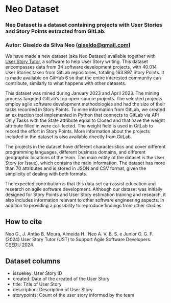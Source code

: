 
# Neo Dataset
### Neo Dataset is a dataset containing projects with User Stories and Story Points extracted from GitLab.
### Autor: Giseldo da Silva Neo (giseldo@gmail.com)

We have made a new dataset (aka Neo Dataset) available together with [User Story Tutor](https://github.com/giseldo/userstory), a software to help User Story writing. This dataset encompasses data from 34 software development projects, with 40.014 User Stories taken from GitLab repositories, totaling 163.897 Story Points. It is made available on GitHub 6 so that the entire interested community can contribute, similarly to what happens with other datasets.

This dataset was mined during January 2023 and April 2023. The mining process targeted GitLab’s top open-source projects. The selected projects employ agile software development methodologies and had the size of their tasks recorded in Story Points. To mine information from GitLab, we created an ex traction tool implemented in Python that connects to GitLab via API Only Tasks with the State attribute equal to Closed and that have the weight attribute filled in were col- lected. The weight field is used in GitLab to record the effort in Story Points. More information about the projects included in the dataset is also available directly from GitLab. 

The projects in the dataset have different characteristics and cover different programming languages, different business domains, and different geographic locations of the team. The main entity of the dataset is the User Story (or Issue), which contains the main information. The dataset has more than 70 attributes and is stored in JSON and CSV format, given the simplicity of dealing with both formats. 

The expected contribution is that this data set can assist education and research on agile software development. Although our dataset was initially designed for Story Points and User Story estimation training and research, it also includes information relevant to other software engineering aspects. In addition to providing a possibility to reproduce findings from other studies.

## How to cite

Neo G., J. Antão B. Moura, Almeida H., Neo A. V. B. S. e Junior O. G. F. (2024) User Story Tutor (UST) to Support Agile Software Developers. CSEDU 2024.

## Dataset columns

- issuekey: User Story ID
- created: Date of the created of the User Story
- title: Title of User Story
- description: Description of User Story
- storypoints: Count of the user story informed by the team
